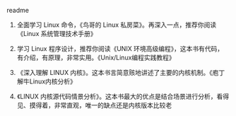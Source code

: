 readme
1. 全面学习 Linux 命令，《鸟哥的 Linux 私房菜》。再深入一点，推荐你阅读《Linux 系统管理技术手册》

2. 学习 Linux 程序设计，推荐你阅读《UNIX 环境高级编程》，这本书有代码，有介绍，有原理，非常实用。《Unix/Linux编程实践教程》

3. 《深入理解 LINUX 内核》。这本书言简意赅地讲述了主要的内核机制。《庖丁解牛Linux内核分析》

4. 《LINUX 内核源代码情景分析》。这本书最大的优点是结合场景进行分析，看得见、摸得着，非常直观，唯一的缺点还是内核版本比较老

